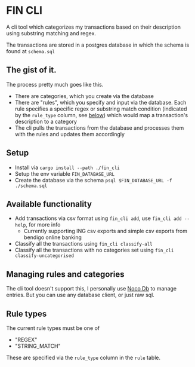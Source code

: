 # FIN CLI

A cli tool which categorizes my transactions based on their description using substring matching and regex.

The transactions are stored in a postgres database in which the schema is found at `schema.sql`

## The gist of it.

The process pretty much goes like this. 

- There are categories, which you create via the database
- There are "rules", which you specify and input via the database. 
Each rule specifies a specific regex or substring match condition (indicated by the `rule_type` column, see [below](#managing-rules-and-categories)) which would map a transaction's description
to a category
- The cli pulls the transactions from the database and processes them with the rules and updates them accordingly

## Setup

- Install via `cargo install --path ./fin_cli`
- Setup the env variable `FIN_DATABASE_URL`
- Create the database via the schema `psql $FIN_DATABASE_URL -f ./schema.sql`

## Available functionality

- Add transactions via csv format using `fin_cli add`, use `fin_cli add --help`, for more info
    - Currently supporting ING csv exports and simple csv exports from bendigo online banking
- Classify all the transactions using `fin_cli classify-all`
- Classify all the transactions with no categories set using `fin_cli classify-uncategorised`

## Managing rules and categories

The cli tool doesn't support this, I personally use [Noco Db](https://github.com/nocodb/nocodb) to manage entries.
But you can use any database client, or just raw sql.

## Rule types

The current rule types must be one of
- "REGEX"
- "STRING_MATCH"

These are specified via the `rule_type` column in the `rule` table.
